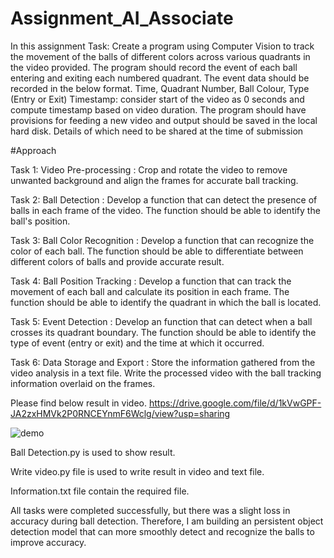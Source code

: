 # Assignment_AI_Associate
In this assignment 
Task:
Create a program using Computer Vision to track the movement of the balls of
different colors across various quadrants in the video provided. The program
should record the event of each ball entering and exiting each numbered
quadrant. The event data should be recorded in the below format.
Time, Quadrant Number, Ball Colour, Type (Entry or Exit)
Timestamp: consider start of the video as 0 seconds and compute timestamp
based on video duration.
The program should have provisions for feeding a new video and output should
be saved in the local hard disk. Details of which need to be shared at the time of
submission 

#Approach

Task 1: Video Pre-processing : 
Crop and rotate the video to remove unwanted background and align the frames for accurate ball tracking.

Task 2: Ball Detection : 
Develop a function that can detect the presence of balls in each frame of the video.
The function should be able to identify the ball's position.

Task 3: Ball Color Recognition :
Develop a function that can recognize the color of each ball.
The function should be able to differentiate between different colors of balls and provide accurate result.

Task 4: Ball Position Tracking :
Develop a function that can track the movement of each ball and calculate its position in each frame.
The function should be able to identify the quadrant in which the ball is located.

Task 5: Event Detection : 
Develop an function that can detect when a ball crosses its quadrant boundary.
The function should be able to identify the type of event (entry or exit) and the time at which it occurred.

Task 6: Data Storage and Export :
Store the information gathered from the video analysis in a text file.
Write the processed video with the ball tracking information overlaid on the frames.

Please find below result in video.
https://drive.google.com/file/d/1kVwGPF-JA2zxHMVk2P0RNCEYnmF6Wclg/view?usp=sharing

![demo](https://user-images.githubusercontent.com/29145107/229869880-e8ea7d0f-ca98-4acb-b1fa-1460d10125ae.png)



Ball Detection.py is used to show result.

Write video.py  file is used to write result in video and text file.

Information.txt file contain the required file.


All tasks were completed successfully, but there was a slight loss in accuracy during ball detection. Therefore, I am  building an persistent object detection model that can more smoothly detect and recognize the balls to improve accuracy.
